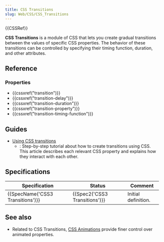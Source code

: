 ```yaml
---
title: CSS Transitions
slug: Web/CSS/CSS_Transitions
---
```


{{CSSRef}}

**CSS Transitions** is a module of CSS that lets you create gradual transitions between the values of specific CSS properties. The behavior of these transitions can be controlled by specifying their timing function, duration, and other attributes.

## Reference

### Properties

- {{cssxref("transition")}}
- {{cssxref("transition-delay")}}
- {{cssxref("transition-duration")}}
- {{cssxref("transition-property")}}
- {{cssxref("transition-timing-function")}}

## Guides

- [Using CSS transitions](/pt-BR/docs/Web/Guide/CSS/Using_CSS_transitions)
  - : Step-by-step tutorial about how to create transitions using CSS. This article describes each relevant CSS property and explains how they interact with each other.

## Specifications

| Specification                                | Status                                   | Comment             |
| -------------------------------------------- | ---------------------------------------- | ------------------- |
| {{SpecName('CSS3 Transitions')}} | {{Spec2('CSS3 Transitions')}} | Initial definition. |

## See also

- Related to CSS Transitions, [CSS Animations](/pt-BR/docs/Web/CSS/CSS_Animations) provide finer control over animated properties.
